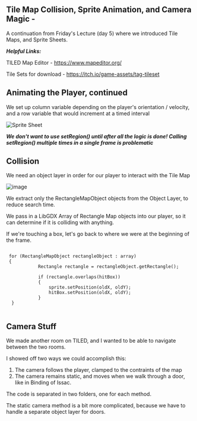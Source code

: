 Tile Map Collision, Sprite Animation, and Camera Magic -
----------------------------------------------------------------

A continuation from Friday's Lecture (day 5) where we introduced Tile Maps, and Sprite Sheets.

***Helpful Links:***

TILED Map Editor - https://www.mapeditor.org/

Tile Sets for download - https://itch.io/game-assets/tag-tileset


Animating the Player, continued
-------------------------------------

We set up column variable depending on the player's orientation / velocity, and a row variable that would increment at a timed interval

![Sprite Sheet](https://user-images.githubusercontent.com/51721851/121941015-c1da0000-cd1c-11eb-9037-de028e9a5b7a.png)


***We don't want to use setRegion() until after all the logic is done! Calling setRegion() multiple times in a single frame is problematic***

Collision
-----------------------------------

We need an object layer in order for our player to interact with the Tile Map

![image](https://user-images.githubusercontent.com/51721851/121941420-4036a200-cd1d-11eb-8553-e4d780d74c8e.png)

We extract only the RectangleMapObject objects from the Object Layer, to reduce search time.


We pass in a LibGDX Array of Rectangle Map objects into our player, so it can determine if it is colliding with anything.

If we're touching a box, let's go back to where we were at the beginning of the frame.

```

 for (RectangleMapObject rectangleObject : array)
 {
            Rectangle rectangle = rectangleObject.getRectangle();

            if (rectangle.overlaps(hitBox))
            {
                sprite.setPosition(oldX, oldY);
                hitBox.setPosition(oldX, oldY);
            }
  }
        
 ```
 
 
 Camera Stuff
 ---------------------------
 We made another room on TILED, and I wanted to be able to navigate between the two rooms.
 
 I showed off two ways we could accomplish this: 
 1. The camera follows the player, clamped to the contraints of the map
 2. The camera remains static, and moves when we walk through a door, like in Binding of Issac.

The code is separated in two folders, one for each method.

The static camera method is a bit more complicated, because we have to handle a separate object layer for doors.






